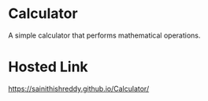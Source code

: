 # Calculator
A simple calculator that performs mathematical operations.
# Hosted Link
https://sainithishreddy.github.io/Calculator/
